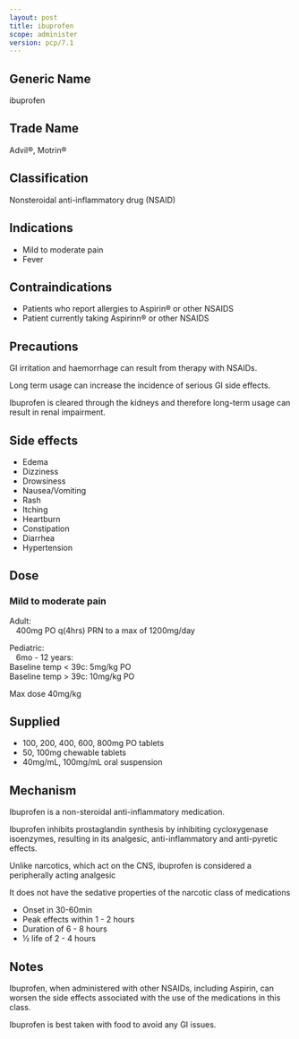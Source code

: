 ```yaml
---
layout: post
title: ibuprofen
scope: administer
version: pcp/7.1
---
```


## Generic Name

ibuprofen

## Trade Name

Advil®, Motrin®

## Classification

Nonsteroidal anti-inflammatory drug (NSAID)

## Indications

- Mild to moderate pain
- Fever

## Contraindications

- Patients who report allergies to Aspirin® or other NSAIDS
- Patient currently taking Aspirinn® or other NSAIDS

## Precautions

GI irritation and haemorrhage can result from therapy with NSAIDs.

Long term usage can increase the incidence of serious GI side effects.

Ibuprofen is cleared through the kidneys and therefore long-term usage can result in renal impairment.

## Side effects

- Edema
- Dizziness
- Drowsiness
- Nausea/Vomiting
- Rash
- Itching
- Heartburn
- Constipation
- Diarrhea
- Hypertension

## Dose

### Mild to moderate pain

Adult:\
&nbsp;&nbsp; 400mg PO q(4hrs) PRN to a max of 1200mg/day

Pediatric:\
&nbsp;&nbsp; 6mo - 12 years:\
Baseline temp < 39c: 5mg/kg PO\
Baseline temp > 39c: 10mg/kg PO

Max dose 40mg/kg

## Supplied

- 100, 200, 400, 600, 800mg PO tablets
- 50, 100mg chewable tablets
- 40mg/mL, 100mg/mL oral suspension

## Mechanism

Ibuprofen is a non-steroidal anti-inflammatory medication.

Ibuprofen inhibits prostaglandin synthesis by inhibiting cycloxygenase isoenzymes, resulting in its analgesic, anti-inflammatory and anti-pyretic effects.

Unlike narcotics, which act on the CNS, ibuprofen is considered a peripherally acting analgesic

It does not have the sedative properties of the narcotic class of medications

- Onset in 30-60min
- Peak effects within 1 - 2 hours
- Duration of 6 - 8 hours
- ½ life of 2 - 4 hours

## Notes

Ibuprofen, when administered with other NSAIDs, including Aspirin, can worsen the side effects associated with the use of the medications in this class.

Ibuprofen is best taken with food to avoid any GI issues.
